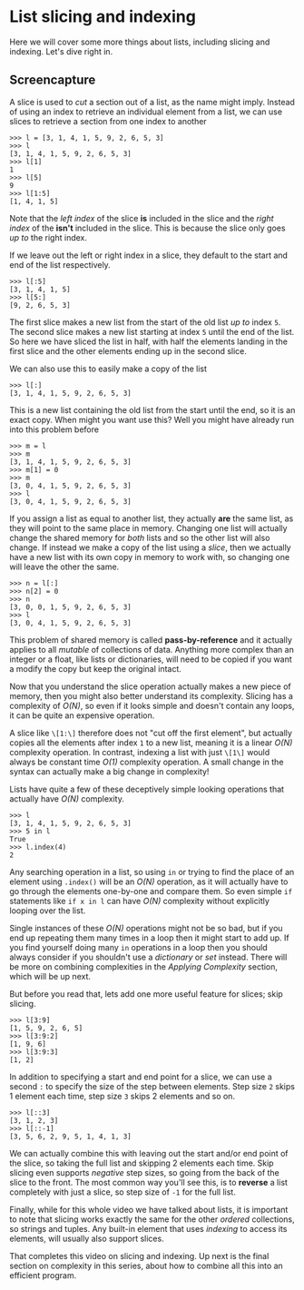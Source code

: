 
# List slicing and indexing

Here we will cover some more things about
lists, including slicing and indexing. Let's dive right in.

## Screencapture

A slice is used to *cut* a section out of a list, as the name might imply.
Instead of using an index to retrieve an individual element from a list, we can
use slices to retrieve a section from one index to another

	>>> l = [3, 1, 4, 1, 5, 9, 2, 6, 5, 3]
	>>> l 
	[3, 1, 4, 1, 5, 9, 2, 6, 5, 3]
	>>> l[1]
	1
	>>> l[5]
	9
	>>> l[1:5]
	[1, 4, 1, 5]

Note that the *left index* of the slice **is** included in the slice and the
*right index* of the **isn't** included in the slice. This is because the slice
only goes *up to* the right index.

If we leave out the left or right index in a slice, they default to the start
and end of the list respectively.

	>>> l[:5]
	[3, 1, 4, 1, 5]
	>>> l[5:]
	[9, 2, 6, 5, 3]

The first slice makes a new list from the start of the old list *up to* index
`5`. The second slice makes a new list starting at index `5` until the end
of the list. So here we have sliced the list in half, with half the elements
landing in the first slice and the other elements ending up in the second
slice.

We can also use this to easily make a copy of the list

	>>> l[:]
	[3, 1, 4, 1, 5, 9, 2, 6, 5, 3]

This is a new list containing the old list from the start until the end, so it
is an exact copy. When might you want use this? Well you might have already run
into this problem before

	>>> m = l
	>>> m
	[3, 1, 4, 1, 5, 9, 2, 6, 5, 3]
	>>> m[1] = 0
	>>> m
	[3, 0, 4, 1, 5, 9, 2, 6, 5, 3]
	>>> l
	[3, 0, 4, 1, 5, 9, 2, 6, 5, 3]

If you assign a list as equal to another list, they actually **are** the same list, as they will point to the same place in memory. Changing one list will actually change the shared memory for *both* lists and so the other list will also change. If instead we make a copy of the list using a *slice*, then we actually have a new list with its own copy in memory to work with, so changing one will leave the other the same.

	>>> n = l[:]
	>>> n[2] = 0
	>>> n
	[3, 0, 0, 1, 5, 9, 2, 6, 5, 3]
	>>> l
	[3, 0, 4, 1, 5, 9, 2, 6, 5, 3]

This problem of shared memory is called **pass-by-reference** and it actually
applies to all *mutable* of collections of data. Anything more complex than an
integer or a float, like lists or dictionaries, will need to be copied if you
want a modify the copy but keep the original intact.

Now that you understand the slice operation actually makes a new piece of
memory, then you might also better understand its complexity. Slicing has a
complexity of *O(N)*, so even if it looks simple and doesn't contain
any loops, it can be quite an expensive operation.

A slice like `\[1:\]` therefore does not "cut off the first element", but actually
copies all the elements after index `1` to a new list, meaning it is a linear
*O(N)* complexity operation. In contrast, indexing a list with just
`\[1\]` would always be constant time *O(1)* complexity operation. A
small change in the syntax can actually make a big change in complexity!

Lists have quite a few of these deceptively simple looking operations that
actually have *O(N)* complexity.

	>>> l
	[3, 1, 4, 1, 5, 9, 2, 6, 5, 3]
	>>> 5 in l
	True
	>>> l.index(4)
	2

Any searching operation in a list, so using `in` or trying to find the place of an element
using `.index()` will be an *O(N)* operation, as it will
actually have to go through the elements one-by-one and compare them. So even
simple `if` statements like `if x in l` can have *O(N)* complexity
without explicitly looping over the list.

Single instances of these *O(N)* operations might not be so bad, but
if you end up repeating them many times in a loop then it might start to add
up. If you find yourself doing many `in` operations in a loop then you should
always consider if you shouldn't use a *dictionary* or *set* instead. There will
be more on combining complexities in the *Applying Complexity* section, which
will be up next.

But before you read that, lets add one more useful feature for slices; skip
slicing.

	>>> l[3:9]
	[1, 5, 9, 2, 6, 5]
	>>> l[3:9:2]
	[1, 9, 6]
	>>> l[3:9:3]
	[1, 2]

In addition to specifying a start and end point for a slice, we can use a
second `:` to specify the size of the step between elements. Step size `2`
skips 1 element each time, step size `3` skips 2 elements and so on.

	>>> l[::3]
	[3, 1, 2, 3]
	>>> l[::-1]
	[3, 5, 6, 2, 9, 5, 1, 4, 1, 3]

We can actually combine this with leaving out the start and/or end point of the
slice, so taking the full list and skipping 2 elements each time. Skip slicing
even supports *negative* step sizes, so going from the back of the slice to the
front. The most common way you'll see this, is to **reverse** a list completely
with just a slice, so step size of `-1` for the full list.

Finally, while for this whole video we have talked about lists, it is important
to note that slicing works exactly the same for the other *ordered*
collections, so strings and tuples. Any built-in element that uses *indexing*
to access its elements, will usually also support slices.

That completes this video on slicing and indexing. Up next is the final section
on complexity in this series, about how to combine all this into an efficient
program.
